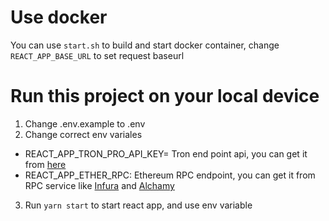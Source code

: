 # Use docker

You can use `start.sh` to build and start docker container, change `REACT_APP_BASE_URL` to set request baseurl

# Run this project on your local device

1. Change .env.example to .env
2. Change correct env variales

- REACT_APP_TRON_PRO_API_KEY= Tron end point api, you can get it from [here](https://developers.tron.network/reference/select-network)
- REACT_APP_ETHER_RPC: Ethereum RPC endpoint, you can get it from RPC service like [Infura](https://www.infura.io/) and [Alchamy](https://www.alchemy.com/)

3. Run `yarn start` to start react app, and use env variable
